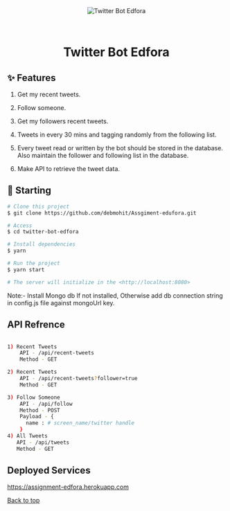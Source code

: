 <div align="center" id="top"> 
  <img src="./.github/app.gif" alt="Twitter Bot Edfora" />

  &#xa0;

  <!-- <a href="https://twitterbotedfora.netlify.app">Demo</a> -->
</div>

<h1 align="center">Twitter Bot Edfora</h1>

## :sparkles: Features ##

1.    Get my recent tweets.

2.    Follow someone.

3.    Get my followers recent tweets.

4.    Tweets in every 30 mins and tagging randomly from the following list.

5.    Every tweet read or written by the bot should be stored in the database. Also maintain the follower and following list in the database.

6.    Make API to retrieve the tweet data.

## :checkered_flag: Starting ##

```bash
# Clone this project
$ git clone https://github.com/debmohit/Assgiment-edufora.git

# Access
$ cd twitter-bot-edfora

# Install dependencies
$ yarn

# Run the project
$ yarn start

# The server will initialize in the <http://localhost:8080>

```

Note:- Install Mongo db If not installed, Otherwise add db connection string in config.js file against mongoUrl key.

## API Refrence ##

```bash

1) Recent Tweets
    API - /api/recent-tweets
    Method - GET

2) Recent Tweets
    API - /api/recent-tweets?follower=true
    Method - GET

3) Follow Someone
    API - /api/follow
    Method - POST
    Payload - {
      name : # screen_name/twitter handle
    }
4) All Tweets
   API - /api/tweets
   Method - GET

```

 ## Deployed Services ##
  <a href="https://assignment-edfora.herokuapp.com">https://assignment-edfora.herokuapp.com</a>

<a href="#top">Back to top</a>
